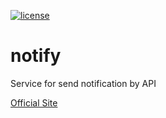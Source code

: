 [![license](https://img.shields.io/github/license/mashape/apistatus.svg?style=flat-square)](http://opensource.org/licenses/MIT)

# notify
Service for send notification by API

[Official Site](https://usenotify.info)
